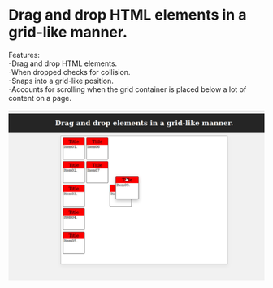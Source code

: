 # Drag and drop HTML elements in a grid-like manner.

Features:<br/>
-Drag and drop HTML elements.<br/>
-When dropped checks for collision.<br/>
-Snaps into a grid-like position.<br/>
-Accounts for scrolling when the grid container is placed below a lot of content on a page.

<img src="grid_example.jpeg" width="900">
